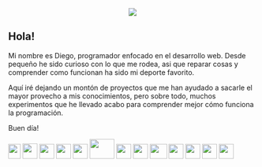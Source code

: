 <div align='center'>
  <img src='https://64.media.tumblr.com/dd35d8033e45129721b41590438d254b/edbf4cb04b19bfa8-54/s400x600/b0be76f1c9b8a37a9926482ef0b6a0f716fdb24c.gifv'> 
</div>


## Hola!

Mi nombre es Diego, programador enfocado en el desarrollo web. Desde pequeño he sido curioso con lo que me rodea, asi que reparar cosas y comprender como funcionan ha sido mi deporte favorito.

Aquí iré dejando un montón de proyectos que me han ayudado a sacarle el mayor provecho a mis conocimientos, pero sobre todo, muchos experimentos que he llevado acabo para comprender mejor cómo funciona la programación.

Buen día! 

<div>
  <img src="https://lenguajehtml.com/assets/logo.png" width='25px' height='30px'>
  <img src="https://lenguajecss.com/assets/logo.svg" width='30px' height='31px'>
  <img src="https://norbertoledo.es/feed/img/news/javascript-logo.png" width='30px' height='30px'>
  <img src='https://i.blogs.es/142693/650_1000_logo-235e394c/450_1000.png' width='30px' height='30px'>
  <img src='https://upload.wikimedia.org/wikipedia/commons/thumb/4/47/React.svg/1200px-React.svg.png' width='30px' height='30px'>
  <img src="https://d31dn7nfpuwjnm.cloudfront.net/images/valoraciones/0035/4533/aws.png?1571146636" width='50px' height='40px'>
  <img src="https://encrypted-tbn0.gstatic.com/images?q=tbn:ANd9GcToLyYZTgiLuFU5g15ATkbVA0N72FMzeF29lA&usqp=CAU" width='30px' height='30px'>
  <img src='https://upload.wikimedia.org/wikipedia/commons/thumb/2/29/Postgresql_elephant.svg/1200px-Postgresql_elephant.svg.png' width='30px' height='30px'>
  <img src='https://c1.klipartz.com/pngpicture/768/498/sticker-png-sql-server-logo-data-database-microsoft-azure-sql-database-programming-language-table-database-transaction-microsoft-sql-server-thumbnail.png' width='35px' height='30px'>
  <img src="https://upload.wikimedia.org/wikipedia/commons/thumb/7/73/Ruby_logo.svg/200px-Ruby_logo.svg.png" width='30px' height='30px'>
  <img src="https://encrypted-tbn0.gstatic.com/images?q=tbn:ANd9GcSYZdGENu6p5gVjGWeoA9dBdcmbJO1B-r4s6A&usqp=CAU" width='30px' height='30px'>
  <img src='https://jartigag.xyz/assets/images/posts/git.png' width='30px' height0'30px'>
  <img src='https://www.returngis.net/wp-content/uploads/2021/01/GitHub.png' width='30px' height='30px'>
</div>
